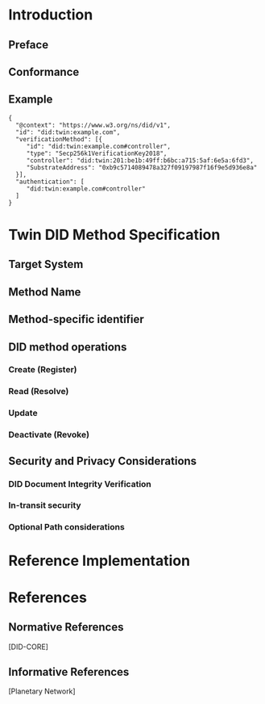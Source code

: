 # Introduction

## Preface

## Conformance

## Example

``` 
{
  "@context": "https://www.w3.org/ns/did/v1",
  "id": "did:twin:example.com",
  "verificationMethod": [{
     "id": "did:twin:example.com#controller",
     "type": "Secp256k1VerificationKey2018",
     "controller": "did:twin:201:be1b:49ff:b6bc:a715:5af:6e5a:6fd3",
     "SubstrateAddress": "0xb9c5714089478a327f09197987f16f9e5d936e8a"
  }],
  "authentication": [
     "did:twin:example.com#controller"
  ]
}
``` 

# Twin DID Method Specification

## Target System

## Method Name

## Method-specific identifier

## DID method operations

### Create (Register)

### Read (Resolve)

### Update

### Deactivate (Revoke)

## Security and Privacy Considerations

### DID Document Integrity Verification

### In-transit security

### Optional Path considerations 

# Reference Implementation

# References

## Normative References

[DID-CORE]

## Informative References

[Planetary Network]
